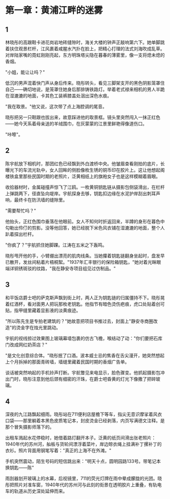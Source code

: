 # 第一章：黄浦江畔的迷雾

## 1
林晓彤的高跟鞋卡进花岗岩地砖缝隙时，海关大楼的钟声正敲响第六下。她单脚跳着扶住观景栏杆，江风裹着咸腥水汽扑在脸上，把精心打理的法式刘海吹成乱草。对岸陆家嘴的霓虹刚刚亮起，东方明珠塔尖隐在暮春的薄雾里，像一支将熄未熄的香烟。

"小姐，能让让吗？"

低沉的男声混着快门声从身后传来。晓彤转头，看见三脚架支开的黑色阴影笼罩住自己——确切地说，是笼罩住她身后那排铸铁路灯。举着老式禄来相机的男人半跪在湿漉漉的地面，卡其色工装裤膝盖处洇出深色水痕。

"我在取景。"他又说，这次带了点上海腔调的尾音。

晓彤把另一只鞋跟也拔出来，故意踩进他的取景框。镜头里突然闯入一抹正红色——她今天系着母亲送的羊绒围巾，在灰蒙蒙的江景里鲜艳得像道伤口。

"咔嚓"。

## 2
陈宇航放下相机时，那团红色已经飘到外白渡桥中央。他皱眉查看刚拍的底片，长曝光下的车流光轨中，女人回眸的侧脸像枚生锈的铜币印在胶片上。这让他想起阁楼铁盒里那些民国时期的老照片，泛黄相纸上的旗袍女子也是这样模糊着眉眼。

收拾器材时，金属碰撞声惊飞了江鸥。一枚黄铜钥匙链从摄影包侧袋滑出，在栏杆上弹跳两下，径直坠向堤岸。宇航探身去够，钥匙扣边缘在水泥护岸刮出刺耳声响，最终卡在防汛墙的缝隙里。

"需要帮忙吗？"

他抬头，正红色围巾垂落在他眼前。女人不知何时折返回来，半蹲的身形在暮色中勾勒出伶仃的剪影。没等他回答，她已经脱下米色风衣铺在湿漉漉的地面，整个人趴着探出栏杆。

"你疯了？"宇航抓住她脚踝。江涛在五米之下轰鸣。

晓彤甩开他的手，小臂绷出漂亮的肌肉线条。当她攥着钥匙链翻身坐起时，盘发早已散开，发丝间粘着片梧桐絮。"1937年汇丰银行的保险箱钥匙，"她对着光眯眼端详铜锈斑驳的纹路，"我在静安寺项目组见过仿制品。"

## 3
和平饭店爵士吧的萨克斯声飘到街上时，两人正为钥匙链的归属僵持不下。晓彤晃着红酒杯，看对面男人把玩那枚老钥匙。他指节有暗色烫伤疤痕，虎口处贴着创可贴，指甲缝里藏着显影液的淡黄痕迹。

"所以陈先生是专拍老建筑的？"她故意把项目书推过去，封面上"静安寺商圈改造"的烫金字在烛光里跳动。

宇航的视线掠过效果图上玻璃幕墙包裹的仿古飞檐，喉结动了动："你们要把石库门改成网红奶茶店？"

"是文化创意综合体。"晓彤抿了口酒。波本威士忌的焦香在舌尖漫开，她突然想起上个月拆掉的那面青砖墙，墙缝里藏着民国时期的香烟广告单。

谈话被突然响起的手机铃声打断。宇航瞥见来电显示，脸色骤变。他抓起摄影包冲出门时，晓彤注意到他后颈有细密的汗珠，在爵士吧昏黄的灯光下像撒了把碎玻璃。

## 4
深夜的九江路飘起细雨。晓彤站在711便利店屋檐下等车，指尖无意识摩挲着风衣口袋——那里躺着本黑色皮质笔记本，封皮烫金已经剥落，内页写满德文注释。是那个冒失摄影师落下的。

出租车溅起水花停稳时，她借着路灯翻开本子。泛黄的纸页间滑出张老照片：1940年代的苏州河，舢板与货轮间漂浮着菜叶，岸边晾衣绳上挂满补丁摞补丁的衣衫。照片背面用钢笔写着："真正的上海不在外滩。"

手机突然震动，陌生号码的短信跳出来："明天十点，圆明园路133号。带笔记本换钥匙——陈"

雨刮器划开玻璃上的水幕，后视镜里，711的荧光灯牌在雨中晕成朦胧的光团。晓彤把照片对准车窗，1940年代的苏州河与此刻的街景在透明胶片上重叠，有轨电车的轨道从历史深处延伸而来。